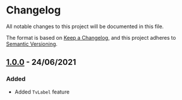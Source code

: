 # Changelog

All notable changes to this project will be documented in this file.

The format is based on [Keep a Changelog](https://keepachangelog.com/en/1.1.0/),
and this project adheres to [Semantic Versioning](https://semver.org/spec/v2.0.0.html).

## [1.0.0] - 24/06/2021

### Added
- Added `TvLabel` feature

[1.0.0]: https://github.com/TODOvue/todovue-label/pull/2/files
